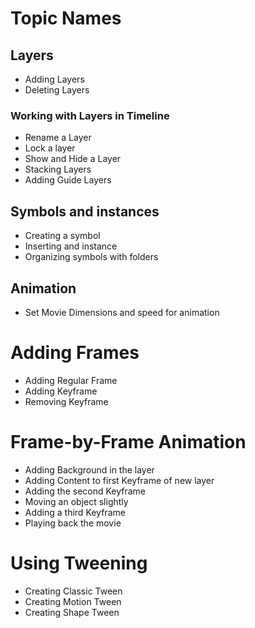 # Topic Names

## Layers
- Adding Layers
- Deleting Layers

### Working with Layers in Timeline
 - Rename a Layer
 - Lock a layer
 - Show and Hide a Layer
 - Stacking Layers
 - Adding Guide Layers

## Symbols and instances
- Creating a symbol
- Inserting and instance
- Organizing symbols with folders

## Animation
- Set Movie Dimensions and speed for animation

# Adding Frames
- Adding Regular Frame
- Adding Keyframe
- Removing Keyframe

# Frame-by-Frame Animation
- Adding Background in the layer
- Adding Content to first Keyframe of new layer
- Adding the second Keyframe
- Moving an object slightly
- Adding a third Keyframe
- Playing back the movie

# Using Tweening
- Creating Classic Tween
- Creating Motion Tween
- Creating Shape Tween

